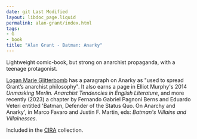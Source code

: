```yaml
---
date: git Last Modified
layout: libdoc_page.liquid
permalink: alan-grant/index.html
tags:
- G
- book
title: "Alan Grant - Batman: Anarky"
---
```


Lightweight comic-book, but strong on anarchist  propaganda, with a teenage protagonist.

<a href="https://c4ss.org/content/46543"> Logan Marie Glitterbomb</a>  has a paragraph on Anarky as "used to spread Grant’s anarchist philosophy". It also earns a page in Elliot Murphy's 2014 _Unmasking Merlin. Anarchist Tendencies in English Literature_, and more recently (2023) a chapter by Fernando Gabriel Pagnoni Berns and Eduardo Veteri entitled 'Batman, Defender of the Status Quo. On Anarchy and Anarky', in Marco Favaro and Justin F. Martin, eds: _Batman's Villains and Villainesses_.

Included in the <a href="http://www.cira.ch/catalogue/index.php?lvl=categ_see&amp;id=346&amp;main="> CIRA</a> collection.